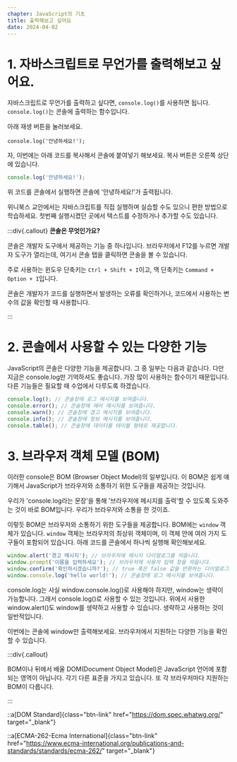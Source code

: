 ```yaml
---
chapter: JavaScript의 기초
title: 출력해보고 싶어요
date: 2024-04-02
---
```


# 1. 자바스크립트로 무언가를 출력해보고 싶어요.

자바스크립트로 무언가를 출력하고 싶다면, `console.log()`를 사용하면 됩니다. `console.log()`는 콘솔에 출력하는 함수입니다.

아래 재생 버튼을 눌러보세요.

```javascript-exec
console.log('안녕하세요!');
```

자, 이번에는 아래 코드를 복사해서 콘솔에 붙여넣기 해보세요. 복사 버튼은 오른쪽 상단에 있습니다.

```javascript
console.log('안녕하세요!');
```

위 코드를 콘솔에서 실행하면 콘솔에 '안녕하세요!'가 출력됩니다.

위니북스 교안에서는 자바스크립트를 직접 실행하며 실습할 수도 있으니 편한 방법으로 학습하세요. 첫번째 실행시켰던 곳에서 텍스트를 수정하거나 추가할 수도 있습니다.

:::div{.callout}
**콘솔은 무엇인가요?**

콘솔은 개발자 도구에서 제공하는 기능 중 하나입니다. 브라우저에서 F12를 누르면 개발자 도구가 열리는데, 여기서 콘솔 탭을 클릭하면 콘솔을 볼 수 있습니다.

주로 사용하는 윈도우 단축키는 `Ctrl + Shift + I`이고, 맥 단축키는 `Command + Option + I`입니다.

콘솔은 개발자가 코드를 실행하면서 발생하는 오류를 확인하거나, 코드에서 사용하는 변수의 값을 확인할 때 사용합니다.

:::

# 2. 콘솔에서 사용할 수 있는 다양한 기능

JavaScript의 콘솔은 다양한 기능을 제공합니다. 그 중 일부는 다음과 같습니다. 다만 지금은 console.log만 기억하셔도 좋습니다. 가장 많이 사용하는 함수이기 때문입니다. 다른 기능들은 필요할 때 수업에서 다루도록 하겠습니다.

```javascript
console.log(); // 콘솔창에 로그 메시지를 보여줍니다.
console.error(); // 콘솔창에 에러 메시지를 보여줍니다.
console.warn(); // 콘솔창에 경고 메시지를 보여줍니다.
console.info(); // 콘솔창에 정보 메시지를 보여줍니다.
console.table(); // 콘솔창에 데이터를 테이블 형태로 제공합니다.
```

# 3. 브라우저 객체 모델 (BOM)

이러한 console은 BOM (Browser Object Model)의 일부입니다. 이 BOM은 쉽게 얘기해서 JavaScript가 브라우저와 소통하기 위한 도구들을 제공하는 것입니다.

우리가 'console.log라는 문장'을 통해 '브라우저에 메시지를 출력'할 수 있도록 도와주는 것이 바로 BOM입니다. 우리가 브라우저와 소통을 한 것이죠.

이렇듯 BOM은 브라우저와 소통하기 위한 도구들을 제공합니다. BOM에는 `window` 객체가 있습니다. `window` 객체는 브라우저의 최상위 객체이며, 이 객체 안에 여러 가지 도구들이 포함되어 있습니다. 아래 코드를 콘솔에서 하나씩 실행해 확인해보세요.

```javascript
window.alert('경고 메시지'); // 브라우저에 메시지 다이얼로그를 띄웁니다.
window.prompt('이름을 입력하세요'); // 브라우저에 사용자 입력 창을 띄웁니다.
window.confirm('확인하시겠습니까?'); // true 혹은 false 값을 반환하는 다이얼로그를 띄웁니다.
window.console.log('hello world!'); // 콘솔창에 로그 메시지를 보여줍니다.
```

console.log는 사실 window.console.log()로 사용해야 하지만, window는 생략이 가능합니다. 그래서 console.log()로 사용할 수 있는 것입니다. 위에서 사용한 window.alert()도 window를 생략하고 사용할 수 있습니다. 생략하고 사용하는 것이 일반적입니다.

이번에는 콘솔에 window만 출력해보세요. 브라우저에서 지원하는 다양한 기능을 확인할 수 있습니다.

:::div{.callout}

BOM이나 뒤에서 배울 DOM(Document Object Model)은 JavaScript 언어에 포함되는 영역이 아닙니다. 각기 다른 표준을 가지고 있습니다. 또 각 브라우저마다 지원하는 BOM이 다릅니다.

:::

::a[DOM Standard]{class="btn-link" href="https://dom.spec.whatwg.org/" target="\_blank"}

::a[ECMA-262-Ecma International]{class="btn-link" href="https://www.ecma-international.org/publications-and-standards/standards/ecma-262/" target="\_blank"}
